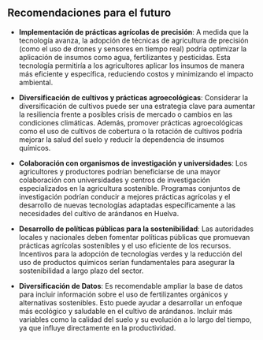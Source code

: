 ##  Recomendaciones para el futuro

- **Implementación de prácticas agrícolas de precisión**: A medida que la tecnología avanza, la adopción de técnicas de agricultura de precisión (como el uso de drones y sensores en tiempo real) podría optimizar la aplicación de insumos como agua, fertilizantes y pesticidas. Esta tecnología permitiría a los agricultores aplicar los insumos de manera más eficiente y específica, reduciendo costos y minimizando el impacto ambiental.
  
- **Diversificación de cultivos y prácticas agroecológicas**: Considerar la diversificación de cultivos puede ser una estrategia clave para aumentar la resiliencia frente a posibles crisis de mercado o cambios en las condiciones climáticas. Además, promover prácticas agroecológicas como el uso de cultivos de cobertura o la rotación de cultivos podría mejorar la salud del suelo y reducir la dependencia de insumos químicos.

- **Colaboración con organismos de investigación y universidades**: Los agricultores y productores podrían beneficiarse de una mayor colaboración con universidades y centros de investigación especializados en la agricultura sostenible. Programas conjuntos de investigación podrían conducir a mejores prácticas agrícolas y el desarrollo de nuevas tecnologías adaptadas específicamente a las necesidades del cultivo de arándanos en Huelva.

- **Desarrollo de políticas públicas para la sostenibilidad**: Las autoridades locales y nacionales deben fomentar políticas públicas que promuevan prácticas agrícolas sostenibles y el uso eficiente de los recursos. Incentivos para la adopción de tecnologías verdes y la reducción del uso de productos químicos serían fundamentales para asegurar la sostenibilidad a largo plazo del sector.

 - **Diversificación de Datos**: Es recomendable ampliar la base de datos para incluir información sobre el uso de fertilizantes orgánicos y alternativas sostenibles. Esto puede ayudar a desarrollar un enfoque más ecológico y saludable en el cultivo de arándanos.
Incluir más variables como la calidad del suelo y su evolución a lo largo del tiempo, ya que influye directamente en la productividad.
